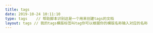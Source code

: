 ```yaml
---
title: tags
date: 2019-10-24 10:11:10
type: tags    // 帮助脚本识别这是一个用来创建tags的文档
layout: tags // 我的tags模版标签叫tag你可以根据你的模版名称输入对应的名称
---
```

